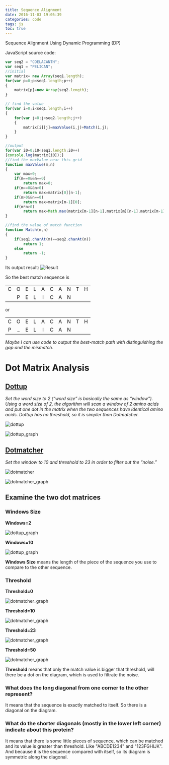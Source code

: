 ```yaml
---
title: Sequence Alignment
date: 2016-11-03 19:05:39
categories: code
tags: js
toc: true
---
```

Sequence Alignment Using Dynamic Programming (DP)

JavaScript source code:

<!-- more -->

```JavaScript 
var seq2 = "COELACANTH";
var seq1 = "PELICAN";
//initial
var matrix= new Array(seq1.length);
for(var p=0;p<seq1.length;p++)
{
    matrix[p]=new Array(seq2.length);
}

// find the value
for(var i=0;i<seq1.length;i++)
{
    for(var j=0;j<seq2.length;j++)
    {
        matrix[i][j]=maxValue(i,j)+Match(i,j);
    }
}

//output
for(var i0=0;i0<seq1.length;i0++)
{console.log(matrix[i0]);}
//find the maxValue near this grid
function maxValue(m,n)
{
    var max=0;
    if(m==0&&n==0)
        return max=0;
    if(m==0&&n>0)
        return max=matrix[0][n-1];
    if(m>0&&n==0)
        return max=matrix[m-1][0];
    if(m*n>0)
        return max=Math.max(matrix[m-1][n-1],matrix[m][n-1],matrix[m-1][n]);
}

//find the value of match function
function Match(m,n)
{
    if(seq1.charAt(m)==seq2.charAt(n))
        return 1;
    else
        return -1;
}
```
Its output result:
![Result](http://oljkaeely.bkt.clouddn.com/static/image/bioinformatics/result.jpg)

So the best match sequence is

| | | | | | | | | | |
|:-:|:-:|:-:|:-:|:-:|:-:|:-:|:-:|:-:|:-:|
|C|O|E|L|A|C|A|N|T|H|
| |P|E|L|I|C|A|N| | |

or

| | | | | | | | | | |
|:-:|:-:|:-:|:-:|:-:|:-:|:-:|:-:|:-:|:-:|
|C|O|E|L|A|C|A|N|T|H|
|P|_|E|L|I|C|A|N| | |

*Maybe I can use code to output the best-match path with distinguishing the gap and the mismatch.*

# Dot Matrix Analysis

## [Dottup](http://mobyle.pasteur.fr/cgi-bin/portal.py?#forms::dottup)

*Set the word size to 2 (“word size” is basically the same as “window”).  Using a word size of  2, the algorithm will scan a window of 2 amino acids and put one dot in the matrix when the two sequences have identical amino acids.  Dottup has no threshold, so it is simpler than Dotmatcher.*

![dottup](http://oljkaeely.bkt.clouddn.com/static/image/bioinformatics/dottup.jpg)

![dottup_graph](http://oljkaeely.bkt.clouddn.com/static/image/bioinformatics/dottup_graph.png)

## [Dotmatcher](http://mobyle.pasteur.fr/cgi-bin/portal.py?#forms::dotmatcher)

*Set the window to 10 and threshold to 23 in order to filter out the “noise.”*

![dotmatcher](http://oljkaeely.bkt.clouddn.com/static/image/bioinformatics/dotmatcher.jpg)

![dotmatcher_graph](http://oljkaeely.bkt.clouddn.com/static/image/bioinformatics/dotmatcher_graph.png)

## Examine the two dot matrices 
### Windows Size
**Windows=2**

![dottup_graph](http://oljkaeely.bkt.clouddn.com/static/image/bioinformatics/dottup_graph.png)

**Windows=10**

![dottup_graph](http://oljkaeely.bkt.clouddn.com/static/image/bioinformatics/dottup_10.png)


**Windows Size** means the length of the piece of the sequence you use to compare to the other sequence. 

### Threshold
**Threshold=0**

![dotmatcher_graph](http://oljkaeely.bkt.clouddn.com/static/image/bioinformatics/dotmatcher_graph.0.png)

**Threshold=10**

![dotmatcher_graph](http://oljkaeely.bkt.clouddn.com/static/image/bioinformatics/dotmatcher_graph.10.png)

**Threshold=23**

![dotmatcher_graph](http://oljkaeely.bkt.clouddn.com/static/image/bioinformatics/dotmatcher_graph.png)

**Threshold=50**

![dotmatcher_graph](http://oljkaeely.bkt.clouddn.com/static/image/bioinformatics/dotmatcher_graph.50.png)



**Threshold** means that only the match value is bigger that threshold, will there be a dot on the diagram, which is used to filtrate the noise.


### What does the long diagonal from one corner to the other represent?  

It means that the sequence is exactly matched to itself. So there is a diagonal on the diagram. 

### What do the shorter diagonals (mostly in the lower left corner) indicate about this protein?

It means that there is some little pieces of sequence, which can be matched and its value is greater than threshold.
Like "ABCDE1234" and "123FGHIJK".
And because it is the sequence compared with itself, so its diagram is symmetric along the diagonal.
